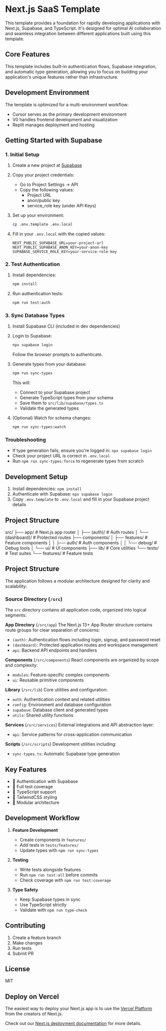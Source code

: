 # Next.js SaaS Template

This template provides a foundation for rapidly developing applications with Next.js, Supabase, and TypeScript. It's designed for optimal AI collaboration and seamless integration between different applications built using this template.

## Core Features

This template includes built-in authentication flows, Supabase integration, and automatic type generation, allowing you to focus on building your application's unique features rather than infrastructure.

## Development Environment

The template is optimized for a multi-environment workflow:
- Cursor serves as the primary development environment
- V0 handles frontend development and visualization
- Replit manages deployment and hosting

## Getting Started with Supabase

### 1. Initial Setup
1. Create a new project at [Supabase](https://supabase.com)
2. Copy your project credentials:
   - Go to Project Settings -> API
   - Copy the following values:
     - Project URL
     - anon/public key
     - service_role key (under API Keys)

3. Set up your environment:
   ```bash
   cp .env.template .env.local
   ```
   
4. Fill in your `.env.local` with the copied values:
   ```env
   NEXT_PUBLIC_SUPABASE_URL=your-project-url
   NEXT_PUBLIC_SUPABASE_ANON_KEY=your-anon-key
   SUPABASE_SERVICE_ROLE_KEY=your-service-role-key
   ```

### 2. Test Authentication
1. Install dependencies:
   ```bash
   npm install
   ```

2. Run authentication tests:
   ```bash
   npm run test:auth
   ```

### 3. Sync Database Types
1. Install Supabase CLI (included in dev dependencies)

2. Login to Supabase:
   ```bash
   npx supabase login
   ```
   Follow the browser prompts to authenticate.

3. Generate types from your database:
   ```bash
   npm run sync-types
   ```

   This will:
   - Connect to your Supabase project
   - Generate TypeScript types from your schema
   - Save them to `src/lib/supabase/types.ts`
   - Validate the generated types

4. (Optional) Watch for schema changes:
   ```bash
   npm run sync-types:watch
   ```

### Troubleshooting
- If type generation fails, ensure you're logged in: `npx supabase login`
- Check your project URL is correct in `.env.local`
- Run `npm run sync-types:force` to regenerate types from scratch

## Development Setup

1. Install dependencies: `npm install`
2. Authenticate with Supabase: `npx supabase login`
3. Copy `.env.template` to `.env.local` and fill in your Supabase project details

## Project Structure
src/
├── app/ # Next.js app router
│ ├── (auth)/ # Auth routes
│ └── (dashboard)/ # Protected routes
├── components/
│ ├── features/ # Feature components
│ │ ├── auth/ # Auth components
│ │ └── debug/ # Debug tools
│ └── ui/ # UI components
├── lib/ # Core utilities
└── tests/ # Test suites
└── features/ # Feature tests

## Project Structure

The application follows a modular architecture designed for clarity and scalability:

### Source Directory (`/src`)

The `src` directory contains all application code, organized into logical segments:

**App Directory** (`/src/app`)
The Next.js 13+ App Router structure contains route groups for clear separation of concerns:
- `(auth)`: Authentication flows including login, signup, and password reset
- `(dashboard)`: Protected application routes and workspace management
- `api`: Backend API endpoints and handlers

**Components** (`/src/components`)
React components are organized by scope and complexity:
- `modules`: Feature-specific complex components
- `ui`: Reusable primitive components

**Library** (`/src/lib`)
Core utilities and configuration:
- `auth`: Authentication context and related utilities
- `config`: Environment and database configuration
- `supabase`: Database client and generated types
- `utils`: Shared utility functions

**Services** (`/src/services`)
External integrations and API abstraction layer:
- `api`: Service patterns for cross-application communication

**Scripts** (`/src/scripts`)
Development utilities including:
- `sync-types.ts`: Automatic Supabase type generation

## Key Features

- 🔐 Authentication with Supabase
- 🧪 Full test coverage
- 📝 TypeScript support
- 🎨 TailwindCSS styling
- 🧩 Modular architecture

## Development Workflow

1. **Feature Development**
   - Create components in `features/`
   - Add tests in `tests/features/`
   - Update types with `npm run sync-types`

2. **Testing**
   - Write tests alongside features
   - Run `npm run test:all` before commits
   - Check coverage with `npm run test:coverage`

3. **Type Safety**
   - Keep Supabase types in sync
   - Use TypeScript strictly
   - Validate with `npm run type-check`

## Contributing

1. Create a feature branch
2. Make changes
3. Run tests
4. Submit PR

## License

MIT

## Deploy on Vercel

The easiest way to deploy your Next.js app is to use the [Vercel Platform](https://vercel.com/new?utm_medium=default-template&filter=next.js&utm_source=create-next-app&utm_campaign=create-next-app-readme) from the creators of Next.js.

Check out our [Next.js deployment documentation](https://nextjs.org/docs/app/building-your-application/deploying) for more details.